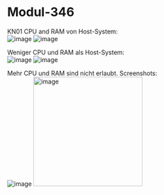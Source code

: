 # Modul-346

KN01
CPU and RAM von Host-System:  
![image](https://github.com/user-attachments/assets/6186662e-4e10-4f3e-9a1e-69552ad7ff9b)
![image](https://github.com/user-attachments/assets/aedc639b-c712-440c-8022-3049ecc5a550)

Weniger CPU und RAM als Host-System:  
![image](https://github.com/user-attachments/assets/b35abd95-bde3-43b7-bb25-0948436bf7f8)
![image](https://github.com/user-attachments/assets/2a59f9cd-4edd-4a4d-855e-af3580f83aa9)

Mehr CPU und RAM sind nicht erlaubt. Screenshots:  
![image](https://github.com/user-attachments/assets/1ca7f0de-cdcd-4afb-9edf-478523a2e5bf)
<img width="251" alt="image" src="https://github.com/user-attachments/assets/61e46ab4-6f1d-4bd2-b4c2-3e6dfde9afa4">
